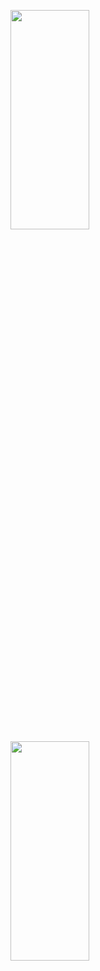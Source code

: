 <p>
<img src="https://user-images.githubusercontent.com/119857263/222919746-6914036d-5822-408a-9d62-d7b5f35a8e4c.png" height="30%" width="50%" >
<img src="https://user-images.githubusercontent.com/119857263/222919754-fae517b4-a468-474a-bc64-e9d543af2851.png" height="30%" width="50%" >
</p>


